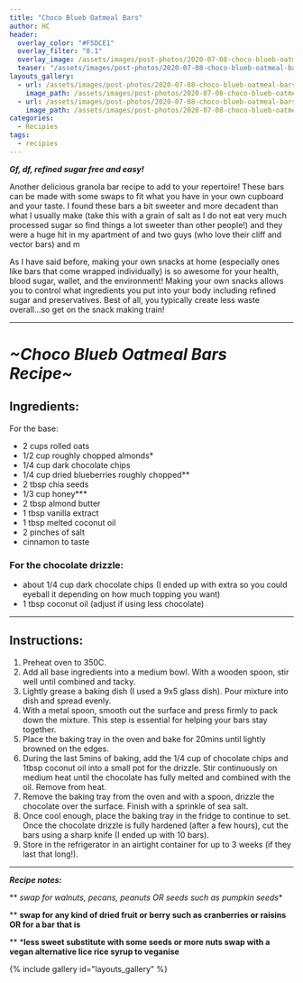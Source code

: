 ```yaml
---
title: "Choco Blueb Oatmeal Bars"
author: HC
header:
  overlay_color: "#F5DCE1"
  overlay_filter: "0.1"
  overlay_image: /assets/images/post-photos/2020-07-08-choco-blueb-oatmeal-bars/bars in dish.jpeg
  teaser: "/assets/images/post-photos/2020-07-08-choco-blueb-oatmeal-bars/bars in dish.jpeg"
layouts_gallery:
  - url: /assets/images/post-photos/2020-07-08-choco-blueb-oatmeal-bars/stuff in bowl.jpeg
    image_path: /assets/images/post-photos/2020-07-08-choco-blueb-oatmeal-bars/stuff in bowl small.jpeg
  - url: /assets/images/post-photos/2020-07-08-choco-blueb-oatmeal-bars/bars.jpeg
    image_path: /assets/images/post-photos/2020-07-08-choco-blueb-oatmeal-bars/bars small.jpeg
categories:
  - Recipies
tags:
  - recipies
---
```


***Gf, df, refined sugar free and easy!***

Another delicious granola bar recipe to add to your repertoire! These bars can be made with some swaps to fit what you have in your own cupboard and your taste. I found these bars a bit sweeter and more decadent than what I usually make (take this with a grain of salt as I do not eat very much processed sugar so find things a lot sweeter than other people!) and they were a huge hit in my apartment of and two guys (who love their cliff and vector bars) and m


As I have said before, making your own snacks at home (especially ones like bars that come wrapped individually) is so awesome for your health, blood sugar, wallet, and the environment! Making your own snacks allows you to control what ingredients you put into your body including refined sugar and preservatives. Best of all, you typically create less waste overall...so get on the snack making train!

***

# ***~Choco Blueb Oatmeal Bars Recipe~***

## Ingredients:

For the base:
* 2 cups rolled oats
* 1/2 cup roughly chopped almonds*
* 1/4 cup dark chocolate chips
* 1/4 cup dried blueberries roughly chopped**
* 2 tbsp chia seeds
* 1/3 cup honey***
* 2 tbsp almond butter
* 1 tbsp vanilla extract
* 1 tbsp melted coconut oil
* 2 pinches of salt
* cinnamon to taste
### For the chocolate drizzle:
* about 1/4 cup dark chocolate chips (I ended up with extra so you could eyeball it depending on how much topping you want)
* 1 tbsp coconut oil (adjust if using less chocolate)

***

## Instructions:

1. Preheat oven to 350C.
2. Add all base ingredients into a medium bowl. With a wooden spoon, stir well until combined and tacky.
3. Lightly grease a baking dish (I used a 9x5 glass dish). Pour mixture into dish and spread evenly.
4. With a metal spoon, smooth out the surface and press firmly to pack down the mixture. This step is essential for helping your bars stay together.
5. Place the baking tray in the oven and bake for 20mins until lightly browned on the edges.
6. During the last 5mins of baking, add the 1/4 cup of chocolate chips and 1tbsp coconut oil into a small pot for the drizzle. Stir continuously on medium heat until the chocolate has fully melted and combined with the oil. Remove from heat.
7. Remove the baking tray from the oven and with a spoon, drizzle the chocolate over the surface. Finish with a sprinkle of sea salt.
8. Once cool enough, place the baking tray in the fridge to continue to set. Once the chocolate drizzle is fully hardened (after a few hours), cut the bars using a sharp knife (I ended up with 10 bars).
9. Store in the refrigerator in an airtight container for up to 3 weeks (if they last that long!).

***

***Recipe notes:***

** *swap for walnuts, pecans, peanuts OR seeds such as pumpkin seeds**

** **swap for any kind of dried fruit or berry such as cranberries or raisins OR for a bar that is**

** ***less sweet substitute with some seeds or more nuts swap with a vegan alternative lice rice syrup to veganise**

{% include gallery id="layouts_gallery" %}